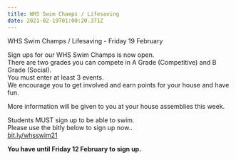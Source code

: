 ```yaml
---
title: WHS Swim Champs / Lifesaving
date: 2021-02-19T01:00:20.371Z
---
```

WHS Swim Champs / Lifesaving - Friday 19 February

Sign ups for our WHS Swim Champs is now open.  
There are two grades you can compete in A Grade (Competitive) and B Grade (Social).  
You must enter at least 3 events.  
We encourage you to get involved and earn points for your house and have fun.

More information will be given to you at your house assemblies this week.


Students MUST sign up to be able to swim.  
Please use the bitly below to sign up now..  
[bit.ly/whsswim21 ](https://docs.google.com/forms/d/e/1FAIpQLScgDbIbRy-RJ4iqVc5yWGdv4bteuLWPOpaJOxp0c_euHi1o-Q/viewform)  

**You have until Friday 12 February to sign up.**  